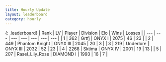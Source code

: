 ```yaml
---
title: Hourly Update
layout: leaderboard
category: hourly
---
```


{: .leaderboard}
| Rank | LV | Player | Division | Elo | Wins | Losses |
| --- | --- | --- | --- | --- | --- | --- |
| <span data-change="0">1</span> | 362 | <span title="ID: 742306">Grtfj</span> | ONYX I | <span data-change="22">2075</span> | <span data-change="3">46</span> | <span data-change="1">23</span> |
| <span data-change="1">2</span> | 449 | <span title="ID: 742939">Phantom Knight</span> | ONYX III | <span data-change="0">2045</span> | <span data-change="0">20</span> | <span data-change="0">3</span> |
| <span data-change="-1">3</span> | 219 | <span title="ID: 745122">Underlore</span> | ONYX III | <span data-change="-18">2032</span> | <span data-change="0">52</span> | <span data-change="1">23</span> |
| <span data-change="0">4</span> | 2268 | <span title="ID: 353063">Sktima</span> | ONYX IV | <span data-change="0">2001</span> | <span data-change="0">19</span> | <span data-change="0">13</span> |
| <span data-change="0">5</span> | 207 | <span title="ID: 400903">Rasel_Lily_Rose</span> | DIAMOND I | <span data-change="0">1993</span> | <span data-change="0">16</span> | <span data-change="0">7</span> |